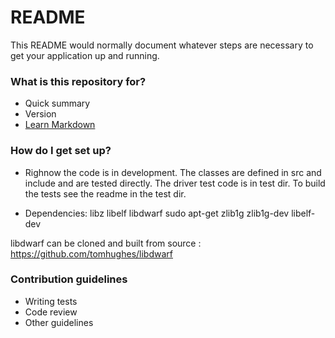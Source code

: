 # README #

This README would normally document whatever steps are necessary to get your application up and running.

### What is this repository for? ###

* Quick summary
* Version
* [Learn Markdown](https://bitbucket.org/tutorials/markdowndemo)

### How do I get set up? ###


* Righnow the code is in development. The classes are defined in src and include and are tested directly. The driver test code is in test dir. To build the tests see the readme in the test dir.

* Dependencies: libz libelf libdwarf
sudo apt-get zlib1g zlib1g-dev libelf-dev

libdwarf can be cloned and built from source : https://github.com/tomhughes/libdwarf



### Contribution guidelines ###

* Writing tests
* Code review
* Other guidelines